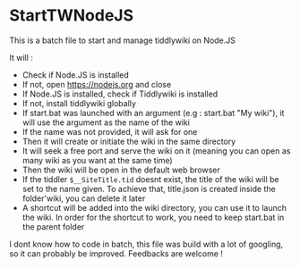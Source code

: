 # StartTWNodeJS
This is a batch file to start and manage tiddlywiki on Node.JS

It will :

* Check if Node.JS is installed
* If not, open https://nodejs.org and close
* If Node.JS is installed, check if Tiddlywiki is installed
* If not, install tiddlywiki globally
* If start.bat was launched with an argument (e.g : start.bat "My wiki"), it will use the argument as the name of the wiki
* If the name was not provided, it will ask for one
* Then it will create or initiate the wiki in the same directory
* It will seek a free port and serve the wiki on it (meaning you can open as many wiki as you want at the same time)
* Then the wiki will be open in the default web browser
* If the tiddler `$__SiteTitle.tid` doesnt exist, the title of the wiki will be set to the name given. To achieve that, title.json is created inside the folder'wiki, you can delete it later
* A shortcut will be added into the wiki directory, you can use it to launch the wiki. In order for the shortcut to work, you need to keep start.bat in the parent folder

I dont know how to code in batch, this file was build with a lot of googling, so it can probably be improved. 
Feedbacks are welcome !
